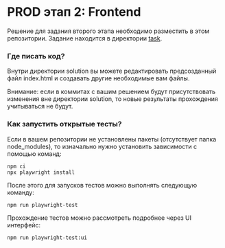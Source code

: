 # PROD этап 2: Frontend
Решение для задания второго этапа необходимо разместить в этом репозитории.
Задание находится в директории [task](task/task.md).

### Где писать код?
Внутри директории solution вы можете редактировать предсозданный файл index.html и создавать другие необходимые вам файлы. 

Внимание: если в коммитах с вашим решением будут присутствовать изменения вне директории solution,
то новые результаты прохождения учитываться не будут.

### Как запустить открытые тесты?
Если в вашем репозитории не установлены пакеты (отсутствует папка node_modules), то изначально нужно установить зависимости с помощью команд:

```
npm ci
npx playwright install
```

После этого для запусков тестов можно выполнять следующую команду:

```npm run playwright-test```

Прохождение тестов можно рассмотреть подробнее через UI интерфейс:

```npm run playwright-test:ui```
